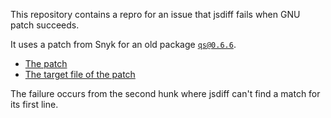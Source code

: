 This repository contains a repro for an issue that jsdiff fails when GNU patch succeeds.

It uses a patch from Snyk for an old package [`qs@0.6.6`](https://www.npmjs.com/package/qs/v/0.6.6).

* [The patch](https://s3.amazonaws.com/snyk-rules-pre-repository/snapshots/master/patches/npm/qs/20140806-1/qs_20140806-1_0_0_snyk.patch)
* [The target file of the patch](https://unpkg.com/qs@0.6.6/index.js)

The failure occurs from the second hunk where jsdiff can't find a match for its first line.

